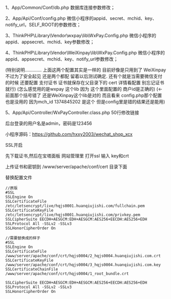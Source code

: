 1、App/Common/Conf/db.php 数据库连接参数修改；

2、App/Api/Conf/config.php 微信小程序的appid、secret、mchid、key、notify_url，SELF_ROOT的参数修改；

3、ThinkPHP\Library\Vendor\wxpay\lib\WxPay.Config.php  微信小程序的appid、appsecret、mchid、key参数修改；

4、ThinkPHP\Library\Vendor\WeiXinpay\lib\WxPay.Config.php  微信小程序的appid、appsecret、mchid、key、notify_url参数修改；

(特别说明.............  上面这两个配置其实是一样的 目前好像是只用到了 WeiXinpay 不过为了安全起见 还是两个都配 留着以后测试确定.   还有个就是当需要微信支付的时候 还要配置 支付证书  证书就保存在父目录下的 cert 详情看配置 别忘记证书就行)  (怎么感觉用的是wxpay 这个lib 因为 这个里面配置的 商户id是正确的) (<- 前面那个括号错了 还是WeiXinpay这个lib是对的 而且看来 config.php那个配置也是没用的 因为mch_id   1374845202 是这个 但是config里是错的结果还是能用)

5、App/Api/Controller/WxPayController.class.php 50行修改链接

后台登录的用户名是admin，密码是123456

小程序源码：https://github.com/hxxy2003/wechat_shop_xcx


SSL开启

先下载证书,然后在宝塔面板 网站管理里 打开ssl 输入 key和crt

上传证书和密钥到 /www/server/apache/conf/cert 目录下面 

替换配置文件 

	//原版
    #SSL
    SSLEngine On
    SSLCertificateFile /etc/letsencrypt/live/hqjs0001.huanqiujishi.com/fullchain.pem
    SSLCertificateKeyFile /etc/letsencrypt/live/hqjs0001.huanqiujishi.com/privkey.pem
    SSLCipherSuite EECDH+AESGCM:EDH+AESGCM:AES256+EECDH:AES256+EDH
    SSLProtocol All -SSLv2 -SSLv3
    SSLHonorCipherOrder On 

    //需要替换成的样子
    #SSL
    SSLEngine On
    SSLCertificateFile /www/server/apache/conf/crt/hqjs0004/2_hqjs0004.huanqiujishi.com.crt
    SSLCertificateKeyFile /www/server/apache/conf/crt/hqjs0004/3_hqjs0004.huanqiujishi.com.key
    SSLCertificateChainFile /www/server/apache/conf/crt/hqjs0004/1_root_bundle.crt
    
    SSLCipherSuite EECDH+AESGCM:EDH+AESGCM:AES256+EECDH:AES256+EDH
    SSLProtocol All -SSLv2 -SSLv3
    SSLHonorCipherOrder On